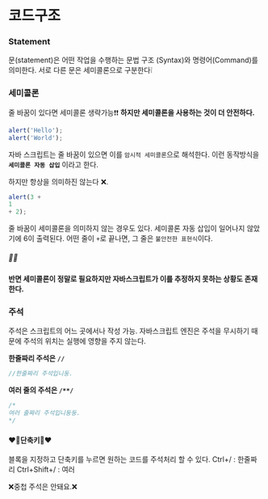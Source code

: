 # 코드구조

### Statement
문(statement)은 어떤 작업을 수행하는 문법 구조 (Syntax)와 명령어(Command)를 의미한다.
서로 다른 문은 세미콜론으로 구분한다❕


### 세미콜론
줄 바꿈이 있다면 세미콜론 생략가능❗️❗
**하지만 세미콜론을 사용하는 것이 더 안전하다.**

```jsx
alert('Hello');
alert('World');
```
자바 스크립트는 줄 바꿈이 있으면 이를 `암시적 세미콜론`으로 해석한다.
이런 동작방식을 **`세미콜론 자동 삽입`** 이라고 한다.

하지만 항상을 의미하진 않는다 ❌.

  
 ```jsx
 alert(3 + 
1
+ 2);
``` 
줄 바꿈이 세미콜론을 의미하지 않는 경우도 있다.
세미콜론 자동 삽입이 일어나지 않았기에 6이 출력된다. 어떤 줄이 `+`로 끝나면, 그 줄은 `불안전한 표현식`이다.

##### 🙈🐵

**반면 세미콜론이 정말로 필요하지만 자바스크립트가 이를 추정하지 못하는 상황도 존재한다.**


### 주석
주석은 스크립트의 어느 곳에서나 작성 가능.
자바스크립트 엔진은 주석을 무시하기 때문에 주석의 위치는 실행에 영향을 주지 않는다.

**한줄짜리 주석은 `//`**

``` jsx
//한줄짜리 주석입니둥.
```

**여러 줄의 주석은 `/**/`**

``` jsx
/*
여러 줄짜리 주석입니둥둥.
*/
```

#### ❤️💛단축키💛❤️
블록을 지정하고 단축키를 누르면 원하는 코드를 주석처리 할 수 있다.
Ctrl+/ : 한줄짜리
Ctrl+Shift+/ : 여러 

❌중첩 주석은 안돼요.❌

